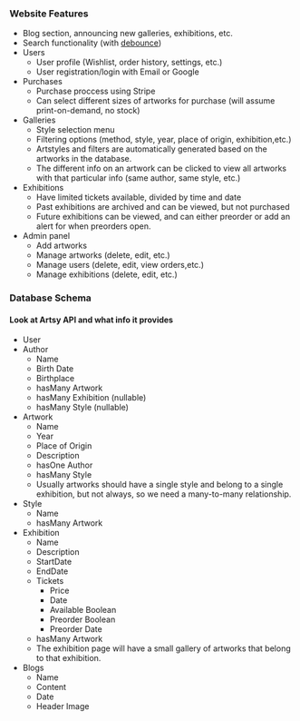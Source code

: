 ### Website Features

- Blog section, announcing new galleries, exhibitions, etc.
- Search functionality (with [debounce](https://www.npmjs.com/package/use-debounce))
- Users
  - User profile (Wishlist, order history, settings, etc.)
  - User registration/login with Email or Google
- Purchases
  - Purchase proccess using Stripe
  - Can select different sizes of artworks for purchase (will assume print-on-demand, no stock)
- Galleries
  - Style selection menu
  - Filtering options (method, style, year, place of origin, exhibition,etc.)
  - Artstyles and filters are automatically generated based on the artworks in the database.
  - The different info on an artwork can be clicked to view all artworks with that particular info (same author, same style, etc.)
- Exhibitions
  - Have limited tickets available, divided by time and date
  - Past exhibitions are archived and can be viewed, but not purchased
  - Future exhibitions can be viewed, and can either preorder or add an alert for when preorders open.
- Admin panel
  - Add artworks
  - Manage artworks (delete, edit, etc.)
  - Manage users (delete, edit, view orders,etc.)
  - Manage exhibitions (delete, edit, etc.)

### Database Schema

#### Look at Artsy API and what info it provides

- User
- Author
  - Name
  - Birth Date
  - Birthplace
  - hasMany Artwork
  - hasMany Exhibition (nullable)
  - hasMany Style (nullable)
- Artwork
  - Name
  - Year
  - Place of Origin
  - Description
  - hasOne Author
  - hasMany Style
  - Usually artworks should have a single style and belong to a single exhibition, but not always, so we need a many-to-many relationship.
- Style
  - Name
  - hasMany Artwork
- Exhibition
  - Name
  - Description
  - StartDate
  - EndDate
  - Tickets
    - Price
    - Date
    - Available Boolean
    - Preorder Boolean
    - Preorder Date
  - hasMany Artwork
  - The exhibition page will have a small gallery of artworks that belong to that exhibition.
- Blogs
  - Name
  - Content
  - Date
  - Header Image
